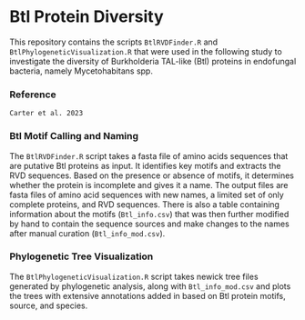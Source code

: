 # Btl Protein Diversity
This repository contains the scripts `BtlRVDFinder.R` and `BtlPhylogeneticVisualization.R` that were used in the following study to investigate the diversity of Burkholderia TAL-like (Btl) proteins in endofungal bacteria, namely Mycetohabitans spp.

### Reference
```
Carter et al. 2023
```
### Btl Motif Calling and Naming
The `BtlRVDFinder.R` script takes a fasta file of amino acids sequences that are putative Btl proteins as input. It identifies key motifs and extracts the RVD sequences. Based on the presence or absence of motifs, it determines whether the protein is incomplete and gives it a name. The output files are fasta files of amino acid sequences with new names, a limited set of only complete proteins, and RVD sequences. There is also a table containing information about the motifs (`Btl_info.csv`) that was then further modified by hand to contain the sequence sources and make changes to the names after manual curation (`Btl_info_mod.csv`).


### Phylogenetic Tree Visualization
The `BtlPhylogeneticVisualization.R` script takes newick tree files generated by phylogenetic analysis, along with `Btl_info_mod.csv` and plots the trees with extensive annotations added in based on Btl protein motifs, source, and species.

